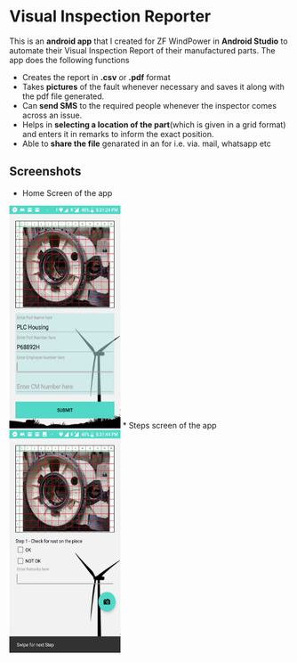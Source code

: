 # Visual Inspection Reporter
This is an **android app** that I created for ZF WindPower in **Android Studio** to automate their Visual Inspection Report of their manufactured parts.
The app does the following functions
* Creates the report in **.csv** or **.pdf** format
* Takes **pictures** of the fault whenever necessary and saves it along with the pdf file generated.
* Can **send SMS** to the required people whenever the inspector comes across an issue.
* Helps in **selecting a location of the part**(which is given in a grid format) and enters it in remarks to inform the exact position.
* Able to **share the file** genarated in an for i.e. via. mail, whatsapp etc

## Screenshots
* Home Screen of the app
<img src="home_screen.png" width="200" height="400" />
* Steps screen of the app
<img src="steps_screen.png" width="200" height="400" />

